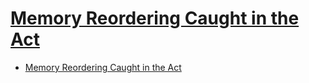 # [Memory Reordering Caught in the Act](https://preshing.com/20120515/memory-reordering-caught-in-the-act/)

- [Memory Reordering Caught in the Act](#memory-reordering-caught-in-the-act)

